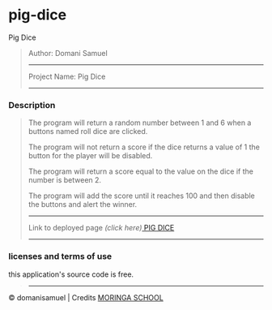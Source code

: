 # pig-dice
Pig Dice
>Author: Domani Samuel
>
>---------------------------
>
>Project Name: Pig Dice
>
>---------------------------
>
### Description
>
>The program will return a random number between 1 and 6 when a buttons named roll dice are clicked.
>
>The program will not return a score if the dice returns a value of 1 the button for the player will be disabled.
>
>The program will return a score equal to the value on the dice if the number is between 2.
>
>The program will add the score until it reaches 100 and then disable the buttons and alert the winner.
>
>---------------------------
>
>Link to deployed page _(click here)_<a href=https://domanisamuel.github.io/pig-dice/ title="Title">
PIG DICE</a>
>
>---------------------------
>
### licenses and terms of use 
this application's source code is free.

>
>---------------------------
>
&copy; domanisamuel | Credits <a href="http://moringaschool.com/" title="Title">MORINGA SCHOOL</a>

